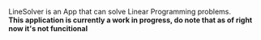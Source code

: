 LineSolver is an App that can solve Linear Programming problems.
<br>**This application is currently a work in progress, do note that as of right now it's not funcitional**
